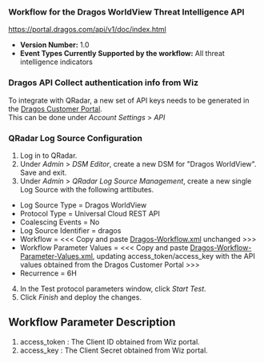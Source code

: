 ### Workflow for the Dragos WorldView Threat Intelligence API
<a href="https://portal.dragos.com/api/v1/doc/index.html" target="_blank">https://portal.dragos.com/api/v1/doc/index.html</a>

- **Version Number:** 1.0
- **Event Types Currently Supported by the workflow:** All threat intelligence indicators


### Dragos API Collect authentication info from Wiz
To integrate with QRadar, a new set of API keys needs to be generated in the <a href="https://portal.dragos.com/" target="_blank">Dragos Customer Portal</a>.<br/>
This can be done under _Account Settings_ > _API_



### QRadar Log Source Configuration

1. Log in to QRadar.
2. Under _Admin_ > _DSM Editor_, create a new DSM for "Dragos WorldView". Save and exit.
3. Under _Admin_ > _QRadar Log Source Management_, create a new single Log Source with the following arttibutes.
- Log Source Type = Dragos WorldView
- Protocol Type = Universal Cloud REST API
- Coalescing Events = No
- Log Source Identifier = dragos
- Workflow = <<< Copy and paste [Dragos-Workflow.xml](Dragos-Workflow.xml) unchanged >>>
- Workflow Parameter Values = <<< Copy and paste [Dragos-Workflow-Parameter-Values.xml](Dragos-Workflow-Parameter-Values.xml), updating access_token/access_key with the API values obtained from the Dragos Customer Portal >>>
- Recurrence = 6H
4. In the Test protocol parameters window, click _Start Test_.
5. Click _Finish_ and deploy the changes.


## Workflow Parameter Description

1. access_token : The Client ID obtained from Wiz portal.
2. access_key : The Client Secret obtained from Wiz portal.
